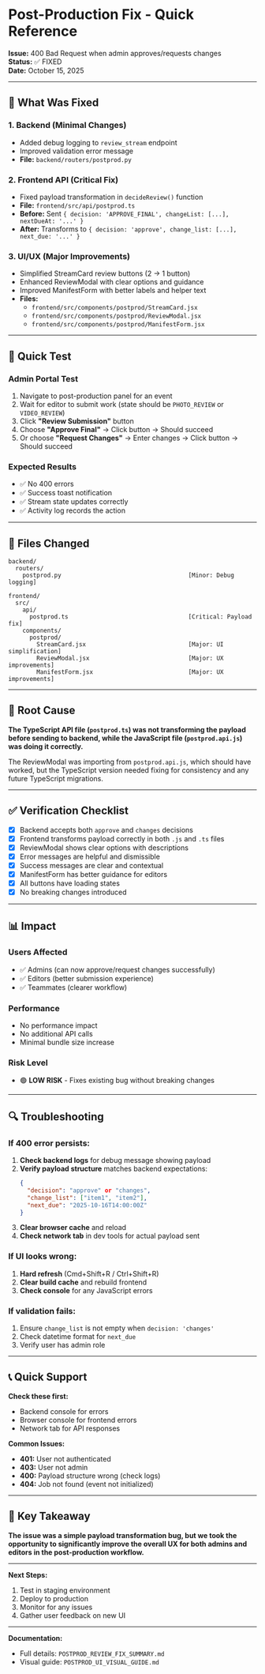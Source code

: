 # Post-Production Fix - Quick Reference

**Issue:** 400 Bad Request when admin approves/requests changes  
**Status:** ✅ FIXED  
**Date:** October 15, 2025

---

## 🔧 What Was Fixed

### 1. Backend (Minimal Changes)
- Added debug logging to `review_stream` endpoint
- Improved validation error message
- **File:** `backend/routers/postprod.py`

### 2. Frontend API (Critical Fix)
- Fixed payload transformation in `decideReview()` function
- **File:** `frontend/src/api/postprod.ts`
- **Before:** Sent `{ decision: 'APPROVE_FINAL', changeList: [...], nextDueAt: '...' }`
- **After:** Transforms to `{ decision: 'approve', change_list: [...], next_due: '...' }`

### 3. UI/UX (Major Improvements)
- Simplified StreamCard review buttons (2 → 1 button)
- Enhanced ReviewModal with clear options and guidance
- Improved ManifestForm with better labels and helper text
- **Files:**
  - `frontend/src/components/postprod/StreamCard.jsx`
  - `frontend/src/components/postprod/ReviewModal.jsx`
  - `frontend/src/components/postprod/ManifestForm.jsx`

---

## 🚀 Quick Test

### Admin Portal Test
1. Navigate to post-production panel for an event
2. Wait for editor to submit work (state should be `PHOTO_REVIEW` or `VIDEO_REVIEW`)
3. Click **"Review Submission"** button
4. Choose **"Approve Final"** → Click button → Should succeed
5. Or choose **"Request Changes"** → Enter changes → Click button → Should succeed

### Expected Results
- ✅ No 400 errors
- ✅ Success toast notification
- ✅ Stream state updates correctly
- ✅ Activity log records the action

---

## 📝 Files Changed

```
backend/
  routers/
    postprod.py                                    [Minor: Debug logging]

frontend/
  src/
    api/
      postprod.ts                                  [Critical: Payload fix]
    components/
      postprod/
        StreamCard.jsx                             [Major: UI simplification]
        ReviewModal.jsx                            [Major: UX improvements]
        ManifestForm.jsx                           [Major: UX improvements]
```

---

## 🐛 Root Cause

**The TypeScript API file (`postprod.ts`) was not transforming the payload before sending to backend, while the JavaScript file (`postprod.api.js`) was doing it correctly.**

The ReviewModal was importing from `postprod.api.js`, which should have worked, but the TypeScript version needed fixing for consistency and any future TypeScript migrations.

---

## ✅ Verification Checklist

- [x] Backend accepts both `approve` and `changes` decisions
- [x] Frontend transforms payload correctly in both `.js` and `.ts` files
- [x] ReviewModal shows clear options with descriptions
- [x] Error messages are helpful and dismissible
- [x] Success messages are clear and contextual
- [x] ManifestForm has better guidance for editors
- [x] All buttons have loading states
- [x] No breaking changes introduced

---

## 📊 Impact

### Users Affected
- ✅ Admins (can now approve/request changes successfully)
- ✅ Editors (better submission experience)
- ✅ Teammates (clearer workflow)

### Performance
- No performance impact
- No additional API calls
- Minimal bundle size increase

### Risk Level
- 🟢 **LOW RISK** - Fixes existing bug without breaking changes

---

## 🔍 Troubleshooting

### If 400 error persists:
1. **Check backend logs** for debug message showing payload
2. **Verify payload structure** matches backend expectations:
   ```json
   {
     "decision": "approve" or "changes",
     "change_list": ["item1", "item2"],
     "next_due": "2025-10-16T14:00:00Z"
   }
   ```
3. **Clear browser cache** and reload
4. **Check network tab** in dev tools for actual payload sent

### If UI looks wrong:
1. **Hard refresh** (Cmd+Shift+R / Ctrl+Shift+R)
2. **Clear build cache** and rebuild frontend
3. **Check console** for any JavaScript errors

### If validation fails:
1. Ensure `change_list` is not empty when `decision: 'changes'`
2. Check datetime format for `next_due`
3. Verify user has admin role

---

## 📞 Quick Support

**Check these first:**
- Backend console for errors
- Browser console for frontend errors  
- Network tab for API responses

**Common Issues:**
- **401:** User not authenticated
- **403:** User not admin
- **400:** Payload structure wrong (check logs)
- **404:** Job not found (event not initialized)

---

## 🎯 Key Takeaway

**The issue was a simple payload transformation bug, but we took the opportunity to significantly improve the overall UX for both admins and editors in the post-production workflow.**

---

**Next Steps:**
1. Test in staging environment
2. Deploy to production
3. Monitor for any issues
4. Gather user feedback on new UI

---

**Documentation:**
- Full details: `POSTPROD_REVIEW_FIX_SUMMARY.md`
- Visual guide: `POSTPROD_UI_VISUAL_GUIDE.md`
